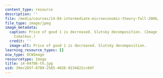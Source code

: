 ```yaml
---
content_type: resource
description: ''
file: /media/courses/14-04-intermediate-microeconomic-theory-fall-2006/39ec285f8789258540269234822cc04f_14-04f06-th.jpg
file_type: image/jpeg
image_metadata:
  caption: Price of good 1 is decreased. Slutsky decomposition. (Image by Prof. Sergei
    Izmalkov.)
  credit: ''
  image-alt: Price of good 1 is decreased. Slutsky decomposition.
learning_resource_types: []
ocw_type: OCWImage
resourcetype: Image
title: 14-04f06-th.jpg
uid: 39ec285f-8789-2585-4026-9234822cc04f
---
```

